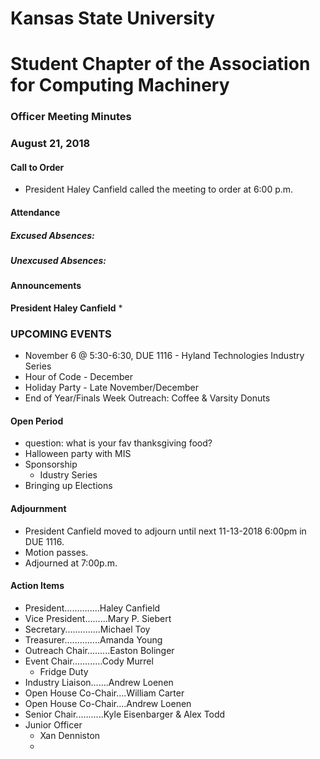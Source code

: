 # Kansas State University
# Student Chapter of the Association for Computing Machinery
### Officer Meeting Minutes
### August 21, 2018


#### Call to Order
 * President Haley Canfield called the meeting to order at 6:00 p.m.


#### Attendance
##### Excused Absences:
##### Unexcused Absences:


#### Announcements
**President Haley Canfield**
* 

### UPCOMING EVENTS
* November 6 @ 5:30-6:30, DUE 1116 - Hyland Technologies Industry Series
* Hour of Code - December
* Holiday Party  - Late November/December 
* End of Year/Finals Week Outreach: Coffee & Varsity Donuts



#### Open Period
* question: what is your fav thanksgiving food?
* Halloween party with MIS
* Sponsorship
    * Idustry Series
* Bringing up Elections



#### Adjournment
* President Canfield moved to adjourn until next 11-13-2018 6:00pm in DUE 1116.
* Motion passes. 
* Adjourned at 7:00p.m.

#### Action Items

* President..............Haley Canfield
* Vice President.........Mary P. Siebert
* Secretary..............Michael Toy
* Treasurer..............Amanda Young
* Outreach Chair.........Easton Bolinger
* Event Chair............Cody Murrel
    * Fridge Duty
* Industry Liaison.......Andrew Loenen
* Open House Co-Chair....William Carter
* Open House Co-Chair....Andrew Loenen
* Senior Chair...........Kyle Eisenbarger & Alex Todd
* Junior Officer
    * Xan Denniston
    * 

